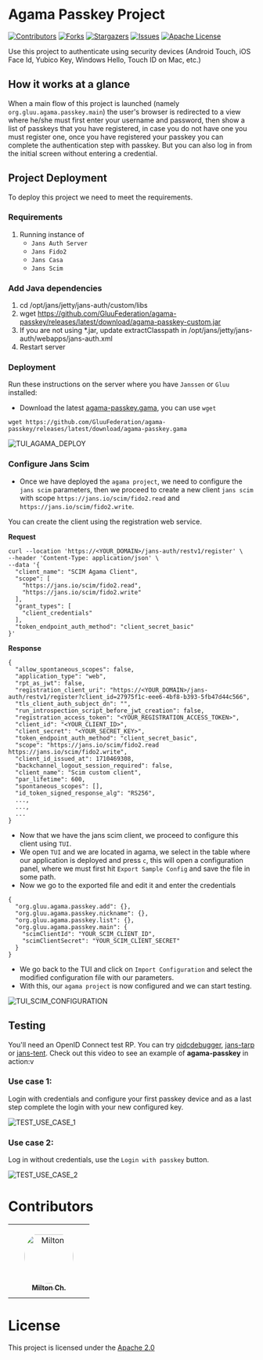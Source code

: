 # Agama Passkey Project

<!-- These are statistics for this repository-->
[![Contributors][contributors-shield]][contributors-url]
[![Forks][forks-shield]][forks-url]
[![Stargazers][stars-shield]][stars-url]
[![Issues][issues-shield]][issues-url]
[![Apache License][license-shield]][license-url]

Use this project to authenticate using security devices (Android Touch, iOS Face Id, Yubico Key, Windows Hello, Touch ID on Mac, etc.)

## How it works at a glance

When a main flow of this project is launched (namely `org.gluu.agama.passkey.main`) the user's browser is
redirected to a view where he/she must first enter your username and password, then show a list of passkeys that you have
registered, in case you do not have one you must register one, once you have registered your passkey you can complete
the authentication step with passkey.
But you can also log in from the initial screen without entering a credential.

## Project Deployment

To deploy this project we need to meet the requirements.

### Requirements

1. Running instance of
   - `Jans Auth Server`
   - `Jans Fido2`
   - `Jans Casa`
   - `Jans Scim`

### Add Java dependencies

1. cd /opt/jans/jetty/jans-auth/custom/libs
2. wget https://github.com/GluuFederation/agama-passkey/releases/latest/download/agama-passkey-custom.jar
3. If you are not using *.jar, update extractClasspath in /opt/jans/jetty/jans-auth/webapps/jans-auth.xml
4. Restart server

### Deployment

Run these instructions on the server where you have `Janssen` or `Gluu` installed:

- Download the
  latest [agama-passkey.gama](https://github.com/GluuFederation/agama-passkey/releases/latest/download/agama-passkey.gama), you can use `wget`
```shell
wget https://github.com/GluuFederation/agama-passkey/releases/latest/download/agama-passkey.gama
```

![TUI_AGAMA_DEPLOY](https://github.com/GluuFederation/agama-passkey/assets/86965029/1d6b8cab-ddad-451c-b620-d19be1b7f9e3)

### Configure Jans Scim

- Once we have deployed the `agama project`, we need to configure the `jans scim` parameters, then we proceed to create
  a new client `jans scim` with scope `https://jans.io/scim/fido2.read` and `https://jans.io/scim/fido2.write`.

You can create the client using the registration web service.

**Request**

```
curl --location 'https://<YOUR_DOMAIN>/jans-auth/restv1/register' \
--header 'Content-Type: application/json' \
--data '{
  "client_name": "SCIM Agama Client",
  "scope": [
    "https://jans.io/scim/fido2.read",
    "https://jans.io/scim/fido2.write"
  ],
  "grant_types": [
    "client_credentials"
  ],
  "token_endpoint_auth_method": "client_secret_basic"
}'
```

**Response**

```
{
  "allow_spontaneous_scopes": false,
  "application_type": "web",
  "rpt_as_jwt": false,
  "registration_client_uri": "https://<YOUR_DOMAIN>/jans-auth/restv1/register?client_id=27975f1c-eee6-4bf8-b393-5fb47d44c566",
  "tls_client_auth_subject_dn": "",
  "run_introspection_script_before_jwt_creation": false,
  "registration_access_token": "<YOUR_REGISTRATION_ACCESS_TOKEN>",
  "client_id": "<YOUR_CLIENT_ID>",
  "client_secret": "<YOUR_SECRET_KEY>",
  "token_endpoint_auth_method": "client_secret_basic",
  "scope": "https://jans.io/scim/fido2.read https://jans.io/scim/fido2.write",
  "client_id_issued_at": 1710469308,
  "backchannel_logout_session_required": false,
  "client_name": "Scim custom client",
  "par_lifetime": 600,
  "spontaneous_scopes": [],
  "id_token_signed_response_alg": "RS256",
  ...,
  ...,
  ...
}
```

- Now that we have the jans scim client, we proceed to configure this client using `TUI`.
- We open `TUI` and we are located in agama, we select in the table where our application is deployed and press `c`, this
  will open a configuration panel, where we must first hit `Export Sample Config` and save the file in some path.
- Now we go to the exported file and edit it and enter the credentials


```
{
  "org.gluu.agama.passkey.add": {},
  "org.gluu.agama.passkey.nickname": {},
  "org.gluu.agama.passkey.list": {},
  "org.gluu.agama.passkey.main": {
    "scimClientId": "YOUR_SCIM_CLIENT_ID",
    "scimClientSecret": "YOUR_SCIM_CLIENT_SECRET"
  }
}
```

- We go back to the TUI and click on `Import Configuration` and select the modified configuration file with our parameters.
- With this, our `agama project` is now configured and we can start testing.

![TUI_SCIM_CONFIGURATION](https://github.com/GluuFederation/agama-passkey/assets/86965029/404b066e-a6f3-4c1e-9bf8-afe3f63121e7)

## Testing

You'll need an OpenID Connect test RP. You can try [oidcdebugger](https://oidcdebugger.com/),
[jans-tarp](https://github.com/JanssenProject/jans/tree/main/demos/jans-tarp)
or [jans-tent](https://github.com/JanssenProject/jans/tree/main/demos/jans-tent). Check out this video to see an example
of **agama-passkey** in action:v

### Use case 1:

Login with credentials and configure your first passkey device and as a last step complete the login with your new configured key.

![TEST_USE_CASE_1](https://github.com/GluuFederation/agama-passkey/assets/86965029/0e5cc346-a576-499a-a9e3-6069d6932a4b)

### Use case 2:

Log in without credentials, use the `Login with passkey` button.


![TEST_USE_CASE_2](https://github.com/GluuFederation/agama-passkey/assets/86965029/200328ec-888a-4767-8242-1c50a126a979)

# Contributors

<table>
<tr>
    <td align="center" style="word-wrap: break-word; width: 150.0; height: 150.0">
        <a href=https://github.com/Milton-Ch>
            <img src=https://avatars.githubusercontent.com/u/86965029?v=4 width="100;"  style="border-radius:50%;align-items:center;justify-content:center;overflow:hidden;padding-top:10px" alt=Milton Ch/>
            <br />
            <sub style="font-size:14px"><b>Milton Ch.</b></sub>
        </a>
    </td>
</tr>
</table>

# License

This project is licensed under the [Apache 2.0](https://github.com/GluuFederation/agama-security-key/blob/main/LICENSE)

<!-- This are stats url reference for this repository -->

[contributors-shield]: https://img.shields.io/github/contributors/GluuFederation/agama-passkey.svg?style=for-the-badge

[contributors-url]: https://github.com/GluuFederation/agama-passkey/graphs/contributors

[forks-shield]: https://img.shields.io/github/forks/GluuFederation/agama-passkey.svg?style=for-the-badge

[forks-url]: https://github.com/GluuFederation/agama-passkey/network/members

[stars-shield]: https://img.shields.io/github/stars/GluuFederation/agama-passkey?style=for-the-badge

[stars-url]: https://github.com/GluuFederation/agama-passkey/stargazers

[issues-shield]: https://img.shields.io/github/issues/GluuFederation/agama-passkey.svg?style=for-the-badge

[issues-url]: https://github.com/GluuFederation/agama-passkey/issues

[license-shield]: https://img.shields.io/github/license/GluuFederation/agama-passkey.svg?style=for-the-badge

[license-url]: https://github.com/GluuFederation/agama-passkey/blob/main/LICENSE
